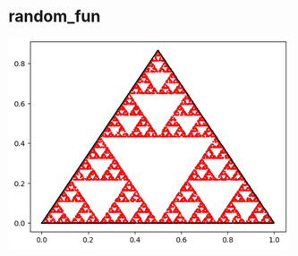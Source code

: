 # random_fun

![Sierpinski Triangle Fractal](./sierpinski_triangle_fractal/tree_fractal.png?raw=true)
